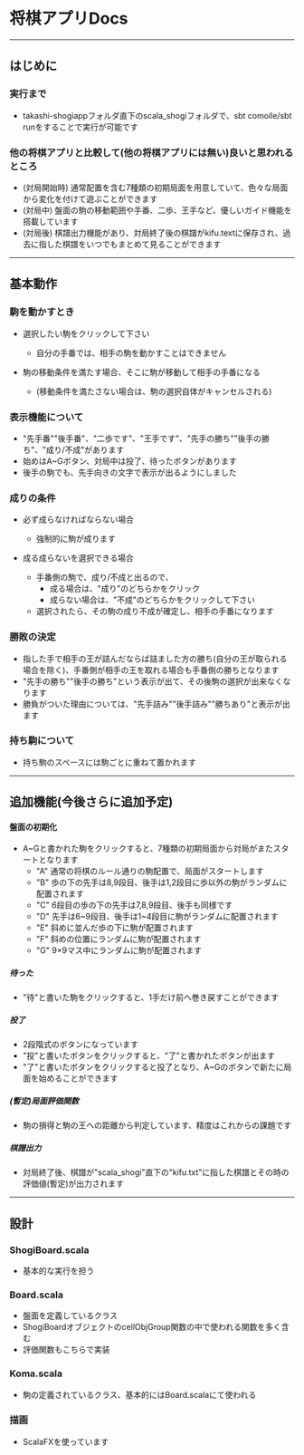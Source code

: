 # 将棋アプリDocs------------## はじめに### 実行まで- takashi-shogiappフォルダ直下のscala_shogiフォルダで、sbt comoile/sbt runをすることで実行が可能です### 他の将棋アプリと比較して(他の将棋アプリには無い)良いと思われるところ- (対局開始時) 通常配置を含む7種類の初期局面を用意していて、色々な局面から変化を付けて遊ぶことができます- (対局中) 盤面の駒の移動範囲や手番、二歩、王手など、優しいガイド機能を搭載しています- (対局後) 棋譜出力機能があり、対局終了後の棋譜がkifu.textに保存され、過去に指した棋譜をいつでもまとめて見ることができます------------## 基本動作### 駒を動かすとき- 選択したい駒をクリックして下さい	- 自分の手番では、相手の駒を動かすことはできません	- 駒の移動条件を満たす場合、そこに駒が移動して相手の手番になる	- (移動条件を満たさない場合は、駒の選択自体がキャンセルされる)	### 表示機能について- "先手番""後手番"、"二歩です"、"王手です"、"先手の勝ち""後手の勝ち"、"成り/不成"があります- 始めはA~Gボタン、対局中は投了、待ったボタンがあります- 後手の駒でも、先手向きの文字で表示が出るようにしました### 成りの条件- 必ず成らなければならない場合	- 強制的に駒が成ります- 成る成らないを選択できる場合	- 手番側の駒で、成り/不成と出るので、		- 成る場合は、"成り"のどちらかをクリック		- 成らない場合は、"不成"のどちらかをクリックして下さい	- 選択されたら、その駒の成り不成が確定し、相手の手番になります### 勝敗の決定- 指した手で相手の王が詰んだならば詰ました方の勝ち(自分の王が取られる場合を除く)、手番側が相手の王を取れる場合も手番側の勝ちとなります- "先手の勝ち""後手の勝ち"という表示が出て、その後駒の選択が出来なくなります- 勝負がついた理由については、"先手詰み""後手詰み""勝ちあり"と表示が出ます### 持ち駒について- 持ち駒のスペースには駒ごとに重ねて置かれます------------## 追加機能(今後さらに追加予定)#### 盤面の初期化- A~Gと書かれた駒をクリックすると、7種類の初期局面から対局がまたスタートとなります	- "A" 通常の将棋のルール通りの駒配置で、局面がスタートします	- "B" 歩の下の先手は8,9段目、後手は1,2段目に歩以外の駒がランダムに配置されます	- "C" 6段目の歩の下の先手は7,8,9段目、後手も同様です	- "D" 先手は6~9段目、後手は1~4段目に駒がランダムに配置されます	- "E" 斜めに並んだ歩の下に駒が配置されます	- "F" 斜めの位置にランダムに駒が配置されます	- "G" 9×9マス中にランダムに駒が配置されます	 	 ##### 待った- "待"と書いた駒をクリックすると、1手だけ前へ巻き戻すことができます##### 投了- 2段階式のボタンになっています- "投"と書いたボタンをクリックすると、"了"と書かれたボタンが出ます- "了"と書いたボタンをクリックすると投了となり、A~Gのボタンで新たに局面を始めることができます##### (暫定)局面評価関数- 駒の損得と駒の王への距離から判定しています、精度はこれからの課題です##### 棋譜出力- 対局終了後、棋譜が"scala_shogi"直下の"kifu.txt"に指した棋譜とその時の評価値(暫定)が出力されます------------## 設計### ShogiBoard.scala- 基本的な実行を担う### Board.scala- 盤面を定義しているクラス- ShogiBoardオブジェクトのcellObjGroup関数の中で使われる関数を多く含む- 評価関数もこちらで実装### Koma.scala- 駒の定義されているクラス、基本的にはBoard.scalaにて使われる### 描画- ScalaFXを使っています